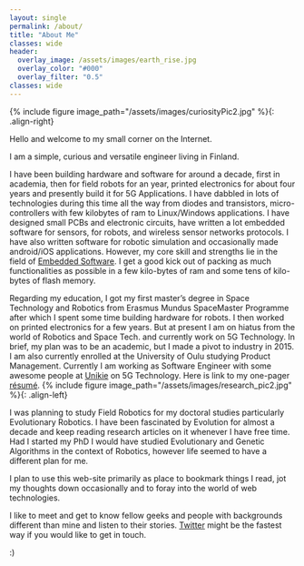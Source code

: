 ```yaml
---
layout: single
permalink: /about/
title: "About Me"
classes: wide
header:
  overlay_image: /assets/images/earth_rise.jpg
  overlay_color: "#000"
  overlay_filter: "0.5"
classes: wide
---
```


{% include figure image_path="/assets/images/curiosityPic2.jpg" %}{: .align-right}

Hello and welcome to my small corner on the Internet.

I am a simple, curious and versatile engineer living in Finland. 

I have been building hardware and software for around a decade, first in academia, then for field robots for an year, printed electronics for about four years and presently build it for 5G Applications. I have dabbled in lots of technologies during this time all the way from diodes and transistors, micro-controllers with few kilobytes of ram to Linux/Windows applications. I have designed small PCBs and electronic circuits, have written a lot embedded software for sensors, for robots, and wireless sensor networks protocols. I have also written software for robotic simulation and occasionally made android/iOS applications. However, my core skill and strengths lie in the field of [Embedded Software][Embedded]. I get a good kick out of packing as much functionalities as possible in a few kilo-bytes of ram and some tens of kilo-bytes of flash memory.

Regarding my education, I got my first master’s degree in Space Technology and Robotics from Erasmus Mundus SpaceMaster Programme after which I spent some time building hardware for robots. I then worked on printed electronics for a few years. But at present I am on hiatus from the world of Robotics and Space Tech. and currently work on 5G Technology. In brief, my plan was to be an academic, but I made a pivot to industry in 2015. I am also currently enrolled at the University of Oulu studying Product Management. Currently I am working as Software Engineer with some awesome people at [Unikie][Unikie] on 5G Technology. Here is link to my one-pager [résumé][resume].
{% include figure image_path="/assets/images/research_pic2.jpg" %}{: .align-left}

I was planning to study Field Robotics for my doctoral studies particularly Evolutionary Robotics. I have been fascinated by Evolution for almost a decade and keep reading research articles on it whenever I have free time. Had I started my PhD I would have studied Evolutionary and Genetic Algorithms in the context of Robotics, however life seemed to have a different plan for me.

I plan to use this web-site primarily as place to bookmark things I read, jot my thoughts down occasionally and to foray into the world of web technologies.

I like to meet and get to know fellow geeks and people with backgrounds different than mine and listen to their stories. [Twitter][Twitter] might be the fastest way if you would like to get in touch.


:) 

[TT]: https://tactotek.com
[TT-Story]: https://careers.tactotek.com/blog/posts/12778-from-space-tech-and-robotics-to-imse
[IMSE]: https://tactotek.com/this-is-imse/
[Twitter]: https://twitter.com/_anurajrp
[Embedded]: https://en.wikipedia.org/wiki/Embedded_software 
[Unikie]: https://www.unikie.com/en/ 
[Resume]: /resume/
